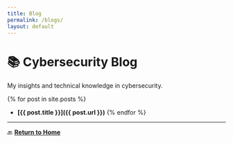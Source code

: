 ```yaml
---
title: Blog
permalink: /blogs/
layout: default
---
```


# 📚 Cybersecurity Blog  
My insights and technical knowledge in cybersecurity.

{% for post in site.posts %}
- **[{{ post.title }}]({{ post.url }})**
{% endfor %}
---
🔙 **[Return to Home](/)**  

